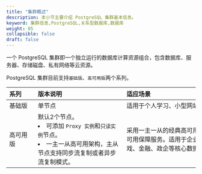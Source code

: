 ```yaml
---
title: "集群概述"
description: 本小节主要介绍 PostgreSQL 集群基本信息。 
keyword: 集群信息,PostgreSQL,关系型数据库,数据库
weight: 05
collapsible: false
draft: false
---
```



一个 PostgreSQL 集群即一个独立运行的数据库计算资源组合，包含数据库、服务器、存储磁盘、私有网络等云资源。

PostgreSQL 集群目前支持`基础版`、`高可用版`两个系列。

|<span style="display:inline-block;width:60px">系列</span> |<span style="display:inline-block;width:220px">版本说明</span>|<span style="display:inline-block;width:340px">适应场景</span> |
|:----|:----|:----|
|基础版   |  单节点 |  适用于个人学习、小型网站、开发测试等场景。 |
|高可用版  |  默认2个节点。<li>可添加 `Proxy 实例`和`只读实例`节点。<li>一主一从高可用架构，主从节点支持同步流复制或者异步流复制模式。 |采用一主一从的经典高可用架构，提供数据库高可用保障服务。适用于企业生产环境，电商、游戏、金融、政企等核心数据库场景。|
